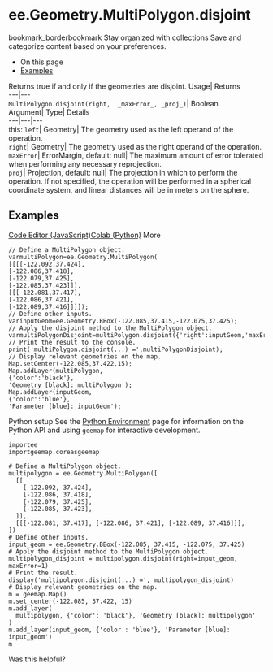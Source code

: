  
#  ee.Geometry.MultiPolygon.disjoint 
bookmark_borderbookmark Stay organized with collections  Save and categorize content based on your preferences.
  * On this page
  * [Examples](https://developers.google.com/earth-engine/apidocs/ee-geometry-multipolygon-disjoint#examples)


Returns true if and only if the geometries are disjoint. 
Usage| Returns  
---|---  
`MultiPolygon.disjoint(right,  _maxError_, _proj_)`| Boolean  
Argument| Type| Details  
---|---|---  
this: `left`| Geometry| The geometry used as the left operand of the operation.  
`right`| Geometry| The geometry used as the right operand of the operation.  
`maxError`| ErrorMargin, default: null| The maximum amount of error tolerated when performing any necessary reprojection.  
`proj`| Projection, default: null| The projection in which to perform the operation. If not specified, the operation will be performed in a spherical coordinate system, and linear distances will be in meters on the sphere.  
## Examples
[Code Editor (JavaScript)](https://developers.google.com/earth-engine/apidocs/ee-geometry-multipolygon-disjoint#code-editor-javascript-sample)[Colab (Python)](https://developers.google.com/earth-engine/apidocs/ee-geometry-multipolygon-disjoint#colab-python-sample) More
```
// Define a MultiPolygon object.
varmultiPolygon=ee.Geometry.MultiPolygon(
[[[[-122.092,37.424],
[-122.086,37.418],
[-122.079,37.425],
[-122.085,37.423]]],
[[[-122.081,37.417],
[-122.086,37.421],
[-122.089,37.416]]]]);
// Define other inputs.
varinputGeom=ee.Geometry.BBox(-122.085,37.415,-122.075,37.425);
// Apply the disjoint method to the MultiPolygon object.
varmultiPolygonDisjoint=multiPolygon.disjoint({'right':inputGeom,'maxError':1});
// Print the result to the console.
print('multiPolygon.disjoint(...) =',multiPolygonDisjoint);
// Display relevant geometries on the map.
Map.setCenter(-122.085,37.422,15);
Map.addLayer(multiPolygon,
{'color':'black'},
'Geometry [black]: multiPolygon');
Map.addLayer(inputGeom,
{'color':'blue'},
'Parameter [blue]: inputGeom');
```
Python setup
See the [ Python Environment](https://developers.google.com/earth-engine/guides/python_install) page for information on the Python API and using `geemap` for interactive development.
```
importee
importgeemap.coreasgeemap
```
```
# Define a MultiPolygon object.
multipolygon = ee.Geometry.MultiPolygon([
  [[
    [-122.092, 37.424],
    [-122.086, 37.418],
    [-122.079, 37.425],
    [-122.085, 37.423],
  ]],
  [[[-122.081, 37.417], [-122.086, 37.421], [-122.089, 37.416]]],
])
# Define other inputs.
input_geom = ee.Geometry.BBox(-122.085, 37.415, -122.075, 37.425)
# Apply the disjoint method to the MultiPolygon object.
multipolygon_disjoint = multipolygon.disjoint(right=input_geom, maxError=1)
# Print the result.
display('multipolygon.disjoint(...) =', multipolygon_disjoint)
# Display relevant geometries on the map.
m = geemap.Map()
m.set_center(-122.085, 37.422, 15)
m.add_layer(
  multipolygon, {'color': 'black'}, 'Geometry [black]: multipolygon'
)
m.add_layer(input_geom, {'color': 'blue'}, 'Parameter [blue]: input_geom')
m
```

Was this helpful?
